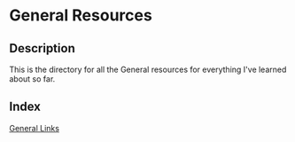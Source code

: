 # General Resources

## Description

This is the directory for all the General resources for everything I've learned about so far.

## Index

[General Links](/Resources/General/links.md)
